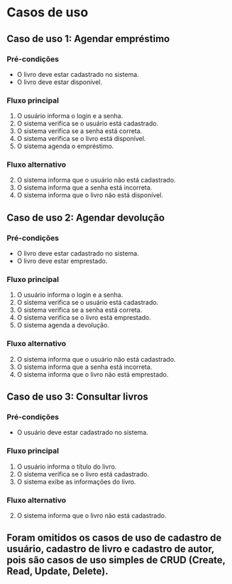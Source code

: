 # Casos de uso

## Caso de uso 1: Agendar empréstimo

### Pré-condições
- O livro deve estar cadastrado no sistema.
- O livro deve estar disponível.

### Fluxo principal
1. O usuário informa o login e a senha.
2. O sistema verifica se o usuário está cadastrado.
3. O sistema verifica se a senha está correta.
4. O sistema verifica se o livro está disponível.
5. O sistema agenda o empréstimo.

### Fluxo alternativo
2. O sistema informa que o usuário não está cadastrado.
3. O sistema informa que a senha está incorreta.
4. O sistema informa que o livro não está disponível.

## Caso de uso 2: Agendar devolução

### Pré-condições
- O livro deve estar cadastrado no sistema.
- O livro deve estar emprestado.

### Fluxo principal
1. O usuário informa o login e a senha.
2. O sistema verifica se o usuário está cadastrado.
3. O sistema verifica se a senha está correta.
4. O sistema verifica se o livro está emprestado.
5. O sistema agenda a devolução.

### Fluxo alternativo
2. O sistema informa que o usuário não está cadastrado.
3. O sistema informa que a senha está incorreta.
4. O sistema informa que o livro não está emprestado.

## Caso de uso 3: Consultar livros

### Pré-condições
- O usuário deve estar cadastrado no sistema.

### Fluxo principal
1. O usuário informa o título do livro.
2. O sistema verifica se o livro está cadastrado.
3. O sistema exibe as informações do livro.

### Fluxo alternativo
2. O sistema informa que o livro não está cadastrado.

## Foram omitidos os casos de uso de cadastro de usuário, cadastro de livro e cadastro de autor, pois são casos de uso simples de CRUD (Create, Read, Update, Delete).
